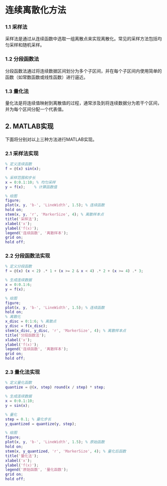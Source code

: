 # 连续离散化方法

### 1.1 采样法

采样法是通过从连续函数中选取一组离散点来实现离散化。常见的采样方法包括均匀采样和随机采样。

### 1.2 分段函数法

分段函数法通过将连续数据区间划分为多个子区间，并在每个子区间内使用简单的函数（如常数函数或线性函数）进行逼近。

### 1.3 量化法

量化法是将连续值映射到离散值的过程，通常涉及到将连续数据分为若干个区间，并为每个区间分配一个代表值。

## 2. MATLAB实现

下面将分别对以上三种方法进行MATLAB实现。

### 2.1 采样法实现

```matlab
% 定义连续函数
f = @(x) sin(x);

% 采样范围和步长
x = 0:0.1:10; % 均匀采样
y = f(x);    % 计算函数值

% 绘图
figure;
plot(x, y, 'b-', 'LineWidth', 1.5); % 连续函数
hold on;
stem(x, y, 'r', 'MarkerSize', 4); % 离散样本点
title('采样法');
xlabel('x');
ylabel('f(x)');
legend('连续函数', '离散样本');
grid on;
hold off;
```

### 2.2 分段函数法实现

```matlab
% 定义分段函数
f = @(x) (x < 2) .* 1 + (x >= 2 & x < 4) .* 2 + (x >= 4) .* 3;

% 生成连续数据
x = 0:0.1:6;
y = f(x);

% 绘图
figure;
plot(x, y, 'b-', 'LineWidth', 1.5); % 连续函数
hold on;
% 离散化
x_disc = 0:1:6; % 离散点
y_disc = f(x_disc);
stem(x_disc, y_disc, 'r', 'MarkerSize', 4); % 离散样本点
title('分段函数法');
xlabel('x');
ylabel('f(x)');
legend('连续函数', '离散样本');
grid on;
hold off;
```

### 2.3 量化法实现

```matlab
% 定义量化函数
quantize = @(x, step) round(x / step) * step;

% 生成连续数据
x = 0:0.1:10; 
y = sin(x);

% 量化
step = 0.1; % 量化步长
y_quantized = quantize(y, step);

% 绘图
figure;
plot(x, y, 'b-', 'LineWidth', 1.5); % 原始函数
hold on;
stem(x, y_quantized, 'r', 'MarkerSize', 4); % 量化后函数
title('量化法');
xlabel('x');
ylabel('f(x)');
legend('原始函数', '量化函数');
grid on;
hold off;
```
